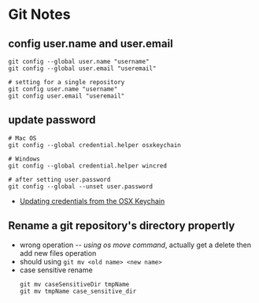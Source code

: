 # Git Notes

## config user.name and user.email
```
git config --global user.name "username"
git config --global user.email "useremail"

# setting for a single repository
git config user.name "username"
git config user.email "useremail"
```

## update password
```
# Mac OS
git config --global credential.helper osxkeychain

# Windows
git config --global credential.helper wincred

# after setting user.password
git config --global --unset user.password
```

* [Updating credentials from the OSX Keychain](https://help.github.com/articles/updating-credentials-from-the-osx-keychain/)

## Rename a git repository's directory propertly
* wrong operation -- *using os move command*, actually get a delete then add new files operation
* should using `git mv <old name> <new name>`
* case sensitive rename
  ```
  git mv caseSensitiveDir tmpName
  git mv tmpName case_sensitive_dir
  ```
